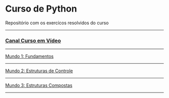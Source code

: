 # Curso de Python
Repositório com os exercícos resolvidos do curso
<hr>
<h3> 
    <a href="https://www.youtube.com/user/cursosemvideo">Canal Curso em Vídeo
</h3>
<hr>
<a href="https://www.youtube.com/playlist?list=PLHz_AreHm4dlKP6QQCekuIPky1CiwmdI6"> Mundo 1: Fundamentos  
<hr>
<a href="https://www.youtube.com/playlist?list=PLHz_AreHm4dk_nZHmxxf_J0WRAqy5Czye"> Mundo 2: Estruturas de Controle
<hr>
<a href="https://www.youtube.com/playlist?list=PLHz_AreHm4dksnH2jVTIVNviIMBVYyFnH"> Mundo 3: Estruturas Compostas
<hr>
